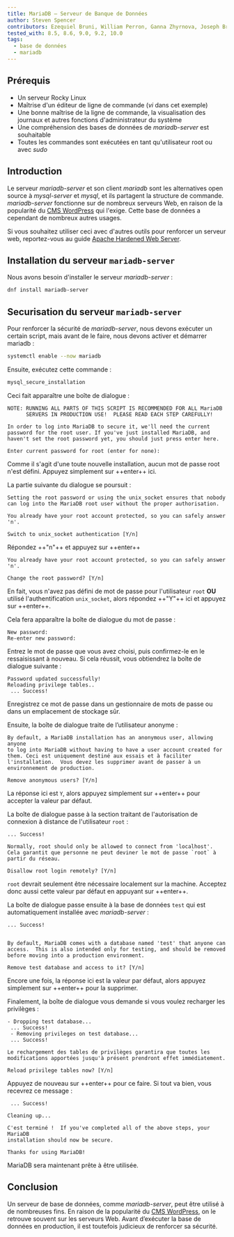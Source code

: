 ```yaml
---
title: MariaDB — Serveur de Banque de Données
author: Steven Spencer
contributors: Ezequiel Bruni, William Perron, Ganna Zhyrnova, Joseph Brinkman
tested_with: 8.5, 8.6, 9.0, 9.2, 10.0
tags:
  - base de données
  - mariadb
---
```


## Prérequis

- Un serveur Rocky Linux
- Maîtrise d'un éditeur de ligne de commande (_vi_ dans cet exemple)
- Une bonne maîtrise de la ligne de commande, la visualisation des journaux et autres fonctions d'administrateur du système
- Une compréhension des bases de données de *mariadb-server* est souhaitable
- Toutes les commandes sont exécutées en tant qu'utilisateur root ou avec *sudo*

## Introduction

Le serveur _mariadb-server_ et son client _mariadb_ sont les alternatives open source à _mysql-server_ et _mysql_, et ils partagent la structure de commande. *mariadb-server* fonctionne sur de nombreux serveurs Web, en raison de la popularité du [CMS WordPress](https://wordpress.org/) qui l'exige. Cette base de données a cependant de nombreux autres usages.

Si vous souhaitez utiliser ceci avec d'autres outils pour renforcer un serveur web, reportez-vous au guide [Apache Hardened Web Server](../web/apache_hardened_webserver/index.md).

## Installation du serveur `mariadb-server`

Nous avons besoin d'installer le serveur *mariadb-server* :

```bash
dnf install mariadb-server
```

## Securisation du serveur `mariadb-server`

Pour renforcer la sécurité de _mariadb-server_, nous devons exécuter un certain script, mais avant de le faire, nous devons activer et démarrer mariadb :

```bash
systemctl enable --now mariadb
```

Ensuite, exécutez cette commande :

```bash
mysql_secure_installation
```

Ceci fait apparaître une boîte de dialogue :

```text
NOTE: RUNNING ALL PARTS OF THIS SCRIPT IS RECOMMENDED FOR ALL MariaDB
      SERVERS IN PRODUCTION USE!  PLEASE READ EACH STEP CAREFULLY!

In order to log into MariaDB to secure it, we'll need the current
password for the root user. If you've just installed MariaDB, and
haven't set the root password yet, you should just press enter here.

Enter current password for root (enter for none):
```

Comme il s'agit d'une toute nouvelle installation, aucun mot de passe root n'est défini. Appuyez simplement sur ++enter++ ici.

La partie suivante du dialogue se poursuit :

```text
Setting the root password or using the unix_socket ensures that nobody
can log into the MariaDB root user without the proper authorisation.

You already have your root account protected, so you can safely answer 'n'.

Switch to unix_socket authentication [Y/n]
```

Répondez ++"n"++ et appuyez sur ++enter++

```text
You already have your root account protected, so you can safely answer 'n'.

Change the root password? [Y/n]
```

En fait, vous n'avez pas défini de mot de passe pour l'utilisateur `root` **OU** utilisé l'authentification `unix_socket`, alors répondez ++"Y"++ ici et appuyez sur ++enter++.

Cela fera apparaître la boîte de dialogue du mot de passe :

```text
New password:
Re-enter new password:
```

Entrez le mot de passe que vous avez choisi, puis confirmez-le en le ressaisissant à nouveau. Si cela réussit, vous obtiendrez la boîte de dialogue suivante :

```text
Password updated successfully!
Reloading privilege tables..
 ... Success!
```

Enregistrez ce mot de passe dans un gestionnaire de mots de passe ou dans un emplacement de stockage sûr.

Ensuite, la boîte de dialogue traite de l’utilisateur anonyme :

```text
By default, a MariaDB installation has an anonymous user, allowing anyone
to log into MariaDB without having to have a user account created for
them. Ceci est uniquement destiné aux essais et à faciliter l'installation.  Vous devez les supprimer avant de passer à un environnement de production.

Remove anonymous users? [Y/n]
```

La réponse ici est `Y`, alors appuyez simplement sur ++enter++ pour accepter la valeur par défaut.

La boîte de dialogue passe à la section traitant de l'autorisation de connexion à distance de l'utilisateur `root` :

```text
... Success!

Normally, root should only be allowed to connect from 'localhost'.  Cela garantit que personne ne peut deviner le mot de passe `root` à partir du réseau.

Disallow root login remotely? [Y/n]
```

`root` devrait seulement être nécessaire localement sur la machine. Acceptez donc aussi cette valeur par défaut en appuyant sur ++enter++.

La boîte de dialogue passe ensuite à la base de données `test` qui est automatiquement installée avec *mariadb-server* :

```text
... Success!


By default, MariaDB comes with a database named 'test' that anyone can
access.  This is also intended only for testing, and should be removed
before moving into a production environment.

Remove test database and access to it? [Y/n]
```

Encore une fois, la réponse ici est la valeur par défaut, alors appuyez simplement sur ++enter++ pour la supprimer.

Finalement, la boîte de dialogue vous demande si vous voulez recharger les privilèges :

```text
- Dropping test database...
 ... Success!
 - Removing privileges on test database...
 ... Success!

Le rechargement des tables de privilèges garantira que toutes les modifications apportées jusqu'à présent prendront effet immédiatement.

Reload privilege tables now? [Y/n]
```

Appuyez de nouveau sur ++enter++ pour ce faire. Si tout va bien, vous recevrez ce message :

```text
 ... Success!

Cleaning up...

C'est terminé !  If you've completed all of the above steps, your MariaDB
installation should now be secure.

Thanks for using MariaDB!
```

MariaDB sera maintenant prête à être utilisée.

## Conclusion

Un serveur de base de données, comme *mariadb-server*, peut être utilisé à de nombreuses fins. En raison de la popularité du [CMS WordPress](https://wordpress.org), on le retrouve souvent sur les serveurs Web. Avant d’exécuter la base de données en production, il est toutefois judicieux de renforcer sa sécurité.

